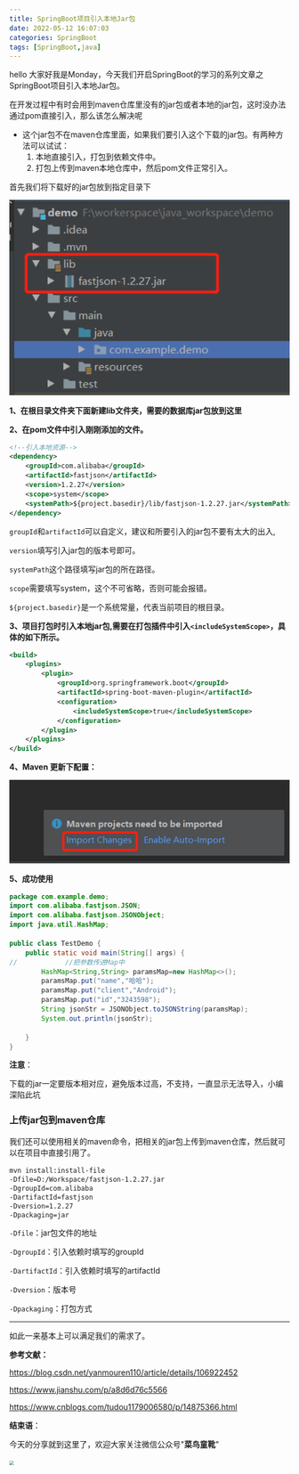 ```yaml
---
title: SpringBoot项目引入本地Jar包
date: 2022-05-12 16:07:03
categories: SpringBoot
tags: [SpringBoot,java]
---
```


hello 大家好我是Monday，今天我们开启SpringBoot的学习的系列文章之SpringBoot项目引入本地Jar包。



<!--more-->

在开发过程中有时会用到maven仓库里没有的jar包或者本地的jar包，这时没办法通过pom直接引入，那么该怎么解决呢

- 这个jar包不在maven仓库里面，如果我们要引入这个下载的jar包。有两种方法可以试试：
  1. 本地直接引入，打包到依赖文件中。
  2. 打包上传到maven本地仓库中，然后pom文件正常引入。

首先我们将下载好的jar包放到指定目录下

<img src="./SpringBoot项目引入本地Jar包/1.jpg" style="zoom: 150%;" />



**1、在根目录文件夹下面新建lib文件夹，需要的数据库jar包放到这里**

**2、在pom文件中引入刚刚添加的文件。**

```xml
<!--引入本地资源-->
<dependency>
    <groupId>com.alibaba</groupId>
    <artifactId>fastjson</artifactId>
    <version>1.2.27</version>
    <scope>system</scope>
    <systemPath>${project.basedir}/lib/fastjson-1.2.27.jar</systemPath>
</dependency>
```

`groupId`和`artifactId`可以自定义，建议和所要引入的jar包不要有太大的出入,

`version`填写引入jar包的版本号即可。

`systemPath`这个路径填写jar包的所在路径。

`scope`需要填写system，这个不可省略，否则可能会报错。

`${project.basedir}`是一个系统常量，代表当前项目的根目录。



**3、项目打包时引入本地jar包,需要在打包插件中引入`<includeSystemScope>`，具体的如下所示。**

```xml
<build>
    <plugins>
        <plugin>
            <groupId>org.springframework.boot</groupId>
            <artifactId>spring-boot-maven-plugin</artifactId>
            <configuration>
                <includeSystemScope>true</includeSystemScope>
            </configuration>
        </plugin>
    </plugins>
</build>
```

**4、Maven 更新下配置：**

<img src="./SpringBoot项目引入本地Jar包/2.jpg" style="zoom: 150%;" />





**5、成功使用**

```java
package com.example.demo;
import com.alibaba.fastjson.JSON;
import com.alibaba.fastjson.JSONObject;
import java.util.HashMap;

public class TestDemo {
    public static void main(String[] args) {
//            //把参数传进Map中
        HashMap<String,String> paramsMap=new HashMap<>();
        paramsMap.put("name","哈哈");
        paramsMap.put("client","Android");
        paramsMap.put("id","3243598");
        String jsonStr = JSONObject.toJSONString(paramsMap);
        System.out.println(jsonStr);

    }
}

```

**注意**：

下载的jar一定要版本相对应，避免版本过高，不支持，一直显示无法导入，小编深陷此坑

### 上传jar包到maven仓库

我们还可以使用相关的maven命令，把相关的jar包上传到maven仓库，然后就可以在项目中直接引用了。

```shell
mvn install:install-file 
-Dfile=D:/Workspace/fastjson-1.2.27.jar
-DgroupId=com.alibaba 
-DartifactId=fastjson
-Dversion=1.2.27
-Dpackaging=jar 
```

`-Dfile`：jar包文件的地址

`-DgroupId`：引入依赖时填写的groupId

`-DartifactId`：引入依赖时填写的artifactId

`-Dversion`：版本号

`-Dpackaging`：打包方式

------

如此一来基本上可以满足我们的需求了。



**参考文献：**

https://blog.csdn.net/yanmouren110/article/details/106922452

https://www.jianshu.com/p/a8d6d76c5566

https://www.cnblogs.com/tudou1179006580/p/14875366.html

**结束语**：

​	今天的分享就到这里了，欢迎大家关注微信公众号"**菜鸟童靴**"

<img src="./share/微信.png" style="zoom: 50%;" />

